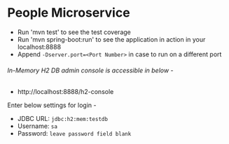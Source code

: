 # People Microservice

* Run 'mvn test' to see the test coverage
* Run 'mvn spring-boot:run' to see the application in action in your localhost:8888
* Append `-Dserver.port=<Port Number>` in case to run on a different port

###### In-Memory H2 DB admin console is accessible in below -
* http://localhost:8888/h2-console

Enter below settings for login -
* JDBC URL: `jdbc:h2:mem:testdb`
* Username: `sa`
* Password: `leave password field blank`